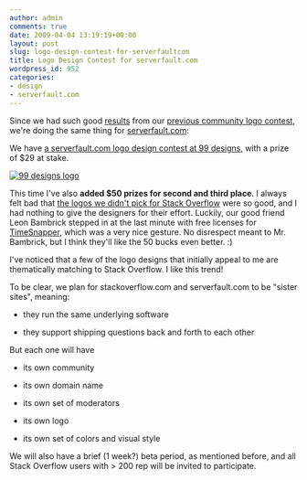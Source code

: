```yaml
---
author: admin
comments: true
date: 2009-04-04 13:19:19+00:00
layout: post
slug: logo-design-contest-for-serverfaultcom
title: Logo Design Contest for serverfault.com
wordpress_id: 952
categories:
- design
- serverfault.com
---
```



Since we had such good [results](http://blog.stackoverflow.com/2008/04/logo-design-contest-winner/) from our [previous community logo contest](http://blog.stackoverflow.com/2008/04/logo-design-contest/), we're doing the same thing for [serverfault.com](http://serverfault.com):



We have [a serverfault.com logo design contest at 99 designs](http://99designs.com/contests/20088), with a prize of $29 at stake.





[![99 designs logo](http://blog.stackoverflow.com/wp-content/uploads/99-designs-logo.png)](http://99designs.com/contests/20088)





This time I've also **added $50 prizes for second and third place**. I always felt bad that [the logos we didn't pick for Stack Overflow](http://blog.stackoverflow.com/2008/04/logo-design-contest-winner/) were so good, and I had nothing to give the designers for their effort. Luckily, our good friend Leon Bambrick stepped in at the last minute with free licenses for [TimeSnapper](http://www.timesnapper.com/), which was a very nice gesture. No disrespect meant to Mr. Bambrick, but I think they'll like the 50 bucks even better. :)



I've noticed that a few of the logo designs that initially appeal to me are thematically matching to Stack Overflow. I like this trend!



To be clear, we plan for stackoverflow.com and serverfault.com to be "sister sites", meaning:







  * they run the same underlying software

  * they support shipping questions back and forth to each other






But each one will have 







  * its own community

  * its own domain name

  * its own set of moderators

  * its own logo

  * its own set of colors and visual style




We will also have a brief (1 week?) beta period, as mentioned before, and all Stack Overflow users with > 200 rep will be invited to participate.

